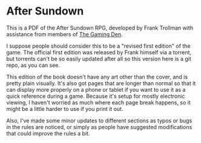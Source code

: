 After Sundown
=============

This is a PDF of the After Sundown RPG, developed by Frank Trollman
with assistance from members of
<a href="http://tgdmb.com/viewforum.php?f=1">The Gaming Den</a>.

I suppose people should consider this to be a "revised first edition"
of the game. The official first edition was released by Frank himself
via a torrent, but torrents can't be so easily updated after all so
this version here is a git repo, as you can see.

This edition of the book doesn't have any art other than the cover, and
is pretty plain visually. It's also got pages that are longer than
normal so that it can display more properly on a phone or tablet if you
want to use it as a quick reference during a game. Because it's setup
for mostly electronic viewing, I haven't worried as much where each
page break happens, so it might be a little harder to use if you print
it out.

Also, I've made some minor updates to different sections as typos or
bugs in the rules are noticed, or simply as people have suggested
modifications that could improve the rules a bit.
